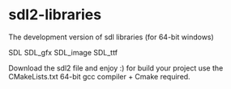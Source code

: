# sdl2-libraries
The development version of sdl libraries (for 64-bit windows)

SDL
SDL_gfx
SDL_image
SDL_ttf

Download the sdl2 file and enjoy :)
for build your project use the CMakeLists.txt
64-bit gcc compiler + Cmake required.
